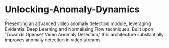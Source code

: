 # Unlocking-Anomaly-Dynamics
Presenting an advanced video anomaly detection module, leveraging Evidential Deep Learning and Normalising Flow techniques. Built upon 'Towards Openset Video Anomaly Detection,' this architecture substantially improves anomaly detection in video streams.
